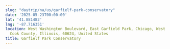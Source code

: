 ```yaml
---
slug: "daytrip/na/us/garfielf-park-conservatory"
date: '2025-05-23T00:00:00'
lat: '41.881482'
lng: '-87.716351'
location: West Washington Boulevard, East Garfield Park, Chicago, West Chicago Township,
  Cook County, Illinois, 60624, United States
title: Garfielf Park Conservatory
---
```



